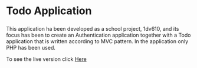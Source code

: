 # Todo Application

###
This application ha been developed as a school project, 1dv610, and its focus has been to create an Authentication application
together with a Todo application that is written according to MVC pattern. In the application only PHP has been used.

To see the live version click <a href="https://php-authentication-app.herokuapp.com/">Here</a>